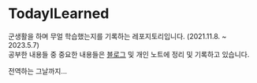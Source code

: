 # TodayILearned

군생활을 하며 무얼 학습했는지를 기록하는 레포지토리입니다. (2021.11.8. ~ 2023.5.7)  
공부한 내용들 중 중요한 내용들은 [블로그](https://gamesmith.tistory.com/) 및 개인 노트에 정리 및 기록하고 있습니다.

전역하는 그날까지...
